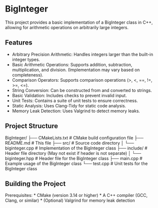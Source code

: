 # BigInteger
This project provides a basic implementation of a BigInteger class in C++, allowing for arithmetic operations on arbitrarily large integers.

## Features

*   Arbitrary Precision Arithmetic: Handles integers larger than the built-in integer types.
*   Basic Arithmetic Operations: Supports addition, subtraction, multiplication, and division. (Implementation may vary based on completeness).
*   Comparison Operators: Supports comparison operations (>, <, ==, !=, >=, <=).
*   String Conversion: Can be constructed from and converted to strings.
*   Basic Validation: Includes checks to prevent invalid input.
*   Unit Tests: Contains a suite of unit tests to ensure correctness.
*   Static Analysis: Uses Clang-Tidy for static code analysis.
*   Memory Leak Detection: Uses Valgrind to detect memory leaks.

## Project Structure

BigInteger/
├── CMakeLists.txt         # CMake build configuration file
├── README.md              # This file
├── src/                    # Source code directory
│   └── biginteger.cpp       # Implementation of the BigInteger class
├── include/                # Header file directory (May not exist if header is not separate)
│   └── biginteger.hpp      # Header file for the BigInteger class
├── main.cpp                # Example usage of the BigInteger class
└── test.cpp                # Unit tests for the BigInteger class

## Building the Project
Prerequisites:
    *   CMake (version 3.14 or higher)
    *   A C++ compiler (GCC, Clang, or similar)
    *   (Optional) Valgrind for memory leak detection
